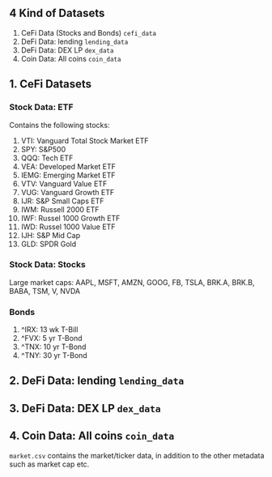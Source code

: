 ## 4 Kind of Datasets
1. CeFi Data (Stocks and Bonds) `cefi_data`
2. DeFi Data: lending `lending_data`
3. DeFi Data: DEX LP `dex_data`
4. Coin Data: All coins `coin_data`

## 1. CeFi Datasets
### Stock Data: ETF
Contains the following stocks:
1. VTI: Vanguard Total Stock Market ETF
2. SPY: S&P500
2. QQQ: Tech ETF
3. VEA: Developed Market ETF
4. IEMG: Emerging Market ETF
5. VTV: Vanguard Value ETF
6. VUG: Vanguard Growth ETF
7. IJR: S&P Small Caps ETF
8. IWM: Russell 2000 ETF
9. IWF: Russel 1000 Growth ETF
9. IWD: Russel 1000 Value ETF
10. IJH: S&P Mid Cap
11. GLD: SPDR Gold

### Stock Data: Stocks
Large market caps: AAPL, MSFT, AMZN, GOOG, FB, TSLA, BRK.A, BRK.B, BABA, TSM, V, NVDA



### Bonds
1. ^IRX: 13 wk T-Bill
1. ^FVX: 5 yr T-Bond 
2. ^TNX: 10 yr T-Bond 
3. ^TNY: 30 yr T-Bond 


## 2. DeFi Data: lending `lending_data`
## 3. DeFi Data: DEX LP `dex_data`
## 4. Coin Data: All coins `coin_data`
`market.csv` contains the market/ticker data, in addition to the other metadata such as market cap etc.
